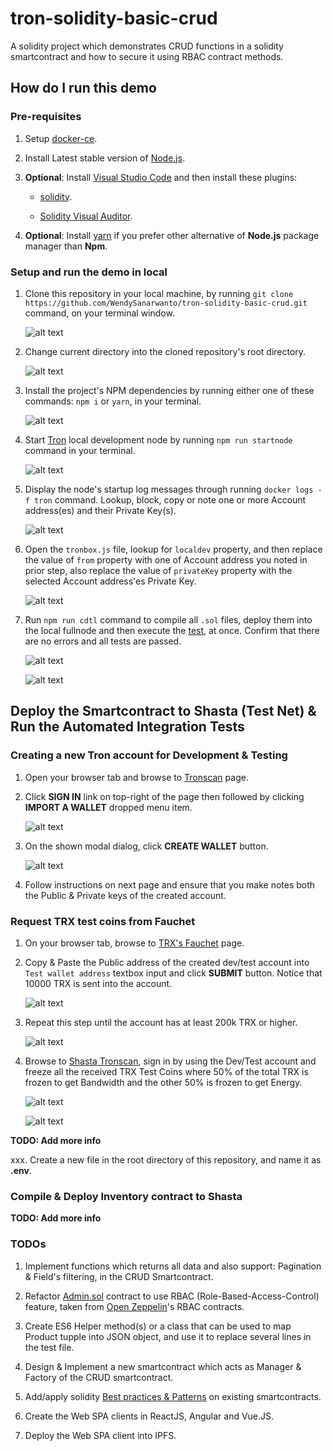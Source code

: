# tron-solidity-basic-crud

A solidity project which demonstrates CRUD functions in a solidity smartcontract and how to secure it using RBAC contract methods.

## How do I run this demo

### Pre-requisites

1. Setup [docker-ce](https://docs.docker.com/install/).

2. Install Latest stable version of [Node.js](https://nodejs.org/en/).

3. **Optional**: Install [Visual Studio Code](https://code.visualstudio.com/) and then install these plugins:

    * [solidity](https://marketplace.visualstudio.com/items?itemName=JuanBlanco.solidity).

    * [Solidity Visual Auditor](https://marketplace.visualstudio.com/items?itemName=tintinweb.solidity-visual-auditor).

4. **Optional**: Install [yarn](https://yarnpkg.com/lang/en/) if you prefer other alternative of **Node.js** package manager than **Npm**.

### Setup and run the demo in local

1. Clone this repository in your local machine, by running `git clone https://github.com/WendySanarwanto/tron-solidity-basic-crud.git` command, on your terminal window.

    ![alt text](https://github.com/WendySanarwanto/tron-solidity-basic-crud/blob/master/readme_assets/1_clone_repo.png)

2. Change current directory into the cloned repository's root directory.

    ![alt text](https://github.com/WendySanarwanto/tron-solidity-basic-crud/blob/master/readme_assets/2_change_to_repo_dir.png)

3. Install the project's NPM dependencies by running either one of these commands: `npm i` or `yarn`, in your terminal.

    ![alt text](https://github.com/WendySanarwanto/tron-solidity-basic-crud/blob/master/readme_assets/3_install_dependencies_yarn.png)

4. Start [Tron](https://developers.tron.network/) local development node by running `npm run startnode` command in your terminal.

    ![alt text](https://github.com/WendySanarwanto/tron-solidity-basic-crud/blob/master/readme_assets/4_start_tron_node.png)

5. Display the node's startup log messages through running `docker logs -f tron` command. Lookup, block, copy or note one or more Account address(es) and their Private Key(s).

    ![alt text](https://github.com/WendySanarwanto/tron-solidity-basic-crud/blob/master/readme_assets/5_accounts_private_keys.png)

6. Open the `tronbox.js` file, lookup for `localdev` property, and then replace the value of `from` property with one of Account address you noted in prior step, also replace the value of `privateKey` property with the selected Account address'es Private Key.

    ![alt text](https://github.com/WendySanarwanto/tron-solidity-basic-crud/blob/master/readme_assets/6_set_from_private_key.png)

7. Run `npm run cdtl` command to compile all `.sol` files, deploy them into the local fullnode and then execute the [test](https://github.com/WendySanarwanto/tron-solidity-basic-crud/blob/master/test/inventory-contract.test.js), at once. Confirm that there are no errors and all tests are passed.

    ![alt text](https://github.com/WendySanarwanto/tron-solidity-basic-crud/blob/master/readme_assets/7_cdtl_1.png)

    ![alt text](https://github.com/WendySanarwanto/tron-solidity-basic-crud/blob/master/readme_assets/7_cdtl_2.png)

## Deploy the Smartcontract to Shasta (Test Net) & Run the Automated Integration Tests

### Creating a new Tron account for Development & Testing

1. Open your browser tab and browse to [Tronscan](https://tronscan.org) page.

2. Click **SIGN IN** link on top-right of the page then followed by clicking **IMPORT A WALLET** dropped menu item.

    ![alt text](https://github.com/WendySanarwanto/tron-solidity-basic-crud/blob/master/readme_assets/8_access_import_wallet_menu.png)

3. On the shown modal dialog, click **CREATE WALLET** button.

    ![alt text](https://github.com/WendySanarwanto/tron-solidity-basic-crud/blob/master/readme_assets/9_click_create_wallet.png)

4. Follow instructions on next page and ensure that you make notes both the Public & Private keys of the created account.

### Request TRX test coins from Fauchet

1. On your browser tab, browse to [TRX's Fauchet](https://www.trongrid.io/shasta) page.

2. Copy & Paste the Public address of the created dev/test account into `Test wallet address` textbox input and click **SUBMIT** button. Notice that 10000 TRX is sent into the account.

    ![alt text](https://github.com/WendySanarwanto/tron-solidity-basic-crud/blob/master/readme_assets/10_enter_wallet_address_on_fauchet.png)

3. Repeat this step until the account has at least 200k TRX or higher.

    ![alt text](https://github.com/WendySanarwanto/tron-solidity-basic-crud/blob/master/readme_assets/11_tronscan_account_after_received_100k_trx.png)

4. Browse to [Shasta Tronscan](https://shasta.tronscan.org), sign in by using the Dev/Test account and freeze all the received TRX Test Coins where 50% of the total TRX is frozen to get Bandwidth and the other 50% is frozen to get Energy.

    ![alt text](https://github.com/WendySanarwanto/tron-solidity-basic-crud/blob/master/readme_assets/12_freezing_trx_allocations.png)

    ![alt text](https://github.com/WendySanarwanto/tron-solidity-basic-crud/blob/master/readme_assets/13_frozen_allocated_trx.png)

**TODO: Add more info**

xxx. Create a new file in the root directory of this repository, and name it as **.env**.

### Compile & Deploy Inventory contract to Shasta

**TODO: Add more info**

### TODOs

1. Implement functions which returns all data and also support: Pagination & Field's filtering, in the CRUD Smartcontract.

2. Refactor [Admin.sol](https://github.com/WendySanarwanto/tron-solidity-basic-crud/blob/master/contracts/Admin.sol) contract to use RBAC (Role-Based-Access-Control) feature, taken from [Open Zeppelin](https://openzeppelin.com/contracts/)'s RBAC contracts.

3. Create ES6 Helper method(s) or a class that can be used to map Product tupple into JSON object, and use it to replace several lines in the test file.

4. Design & Implement a new smartcontract which acts as Manager & Factory of the CRUD smartcontract.

5. Add/apply solidity [Best practices & Patterns](https://www.sitepoint.com/smart-contract-safety-best-practices-design-patterns/?fbclid=IwAR0GvB1tNcnjyIuMRomGTj6MofeiLIUyQRzy8e1etlhqDEInRmznEL8EJNE) on existing smartcontracts.

6. Create the Web SPA clients in ReactJS, Angular and Vue.JS.

7. Deploy the Web SPA client into IPFS.
